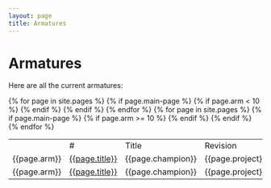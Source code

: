 ```yaml
---
layout: page
title: Armatures
---
```


# Armatures #

Here are all the current armatures:

<table>
    <th>
      <td>#</td><td>Title</td><td>Revision</td><td>Champion</td><td>Project</td>
    </th>
    {% for page in site.pages %}
      {% if page.main-page %}
        {% if page.arm < 10 %}
      <tr>
        <td>{{page.arm}}</td><td><a href="{{page.url}}">{{page.title}}</a></td><td>{{page.champion}}</td><td>{{page.project}}</td>
      </tr>
        {% endif %}
      {% endif %}
    {% endfor %}
    {% for page in site.pages %}
      {% if page.main-page %}
        {% if page.arm >= 10 %}
      <tr>
        <td>{{page.arm}}</td><td><a href="{{page.url}}">{{page.title}}</a></td><td>{{page.champion}}</td><td>{{page.project}}</td>
      </tr>
        {% endif %}
      {% endif %}
    {% endfor %}
</table>

